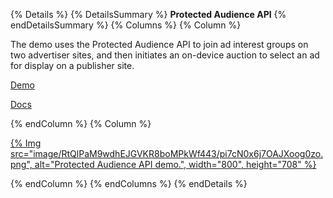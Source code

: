 {% Details %}
{% DetailsSummary %}
**Protected Audience API**
{% endDetailsSummary %}
{% Columns %}
{% Column %}

The demo uses the Protected Audience API to join ad interest groups on two advertiser sites,
and then initiates an on-device auction to select an ad for display on a publisher site.

[Demo](https://protected-audience-demo.web.app/)

[Docs](/docs/privacy-sandbox/protected-audience-api/)

{% endColumn %}
{% Column %}

<a href="https://protected-audience-demo.web.app/">{% Img src="image/RtQlPaM9wdhEJGVKR8boMPkWf443/pi7cN0x6j7OAJXoog0zo.png", alt="Protected Audience API demo.", width="800", height="708" %}</a>

{% endColumn %}
{% endColumns %}
{% endDetails %}
